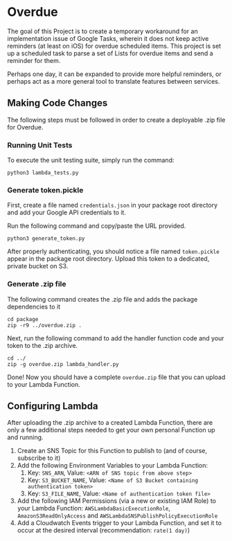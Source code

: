 # Overdue

The goal of this Project is to create a temporary workaround for an implementation issue of Google Tasks, wherein it does not keep active reminders (at least on iOS) for overdue scheduled items. This project is set up a scheduled task to parse a set of Lists for overdue items and send a reminder for them.

Perhaps one day, it can be expanded to provide more helpful reminders, or perhaps act as a more general tool to translate features between services.

## Making Code Changes

The following steps must be followed in order to create a deployable .zip file for Overdue.

### Running Unit Tests

To execute the unit testing suite, simply run the command:

```
python3 lambda_tests.py
```

### Generate token.pickle

First, create a file named `credentials.json` in your package root directory and add your Google API credentials to it.

Run the following command and copy/paste the URL provided. 

```
python3 generate_token.py
```

After properly authenticating, you should notice a file named `token.pickle` appear in the package root directory. Upload this token to a dedicated, private bucket on S3.

### Generate .zip file

The following command creates the .zip file and adds the package dependencies to it

```
cd package
zip -r9 ../overdue.zip .
```

Next, run the following command to add the handler function code and your token to the .zip archive.

```
cd ../
zip -g overdue.zip lambda_handler.py
```

Done! Now you should have a complete `overdue.zip` file that you can upload to your Lambda Function.

## Configuring Lambda

After uploading the .zip archive to a created Lambda Function, there are only a few additional steps needed to get your own personal Function up and running.

1. Create an SNS Topic for this Function to publish to (and of course, subscribe to it)
1. Add the following Environment Variables to your Lambda Function:
    1. Key: `SNS_ARN`, Value: `<ARN of SNS topic from above step>`
    1. Key: `S3_BUCKET_NAME`, Value: `<Name of S3 Bucket containing authentication token>`
    1. Key: `S3_FILE_NAME`, Value: `<Name of authentication token file>`
1. Add the following IAM Permissions (via a new or existing IAM Role) to your Lambda Function: `AWSLambdaBasicExecutionRole`, `AmazonS3ReadOnlyAccess` and `AWSLambdaSNSPublishPolicyExecutionRole`
1. Add a Cloudwatch Events trigger to your Lambda Function, and set it to occur at the desired interval (recommendation: `rate(1 day)`)